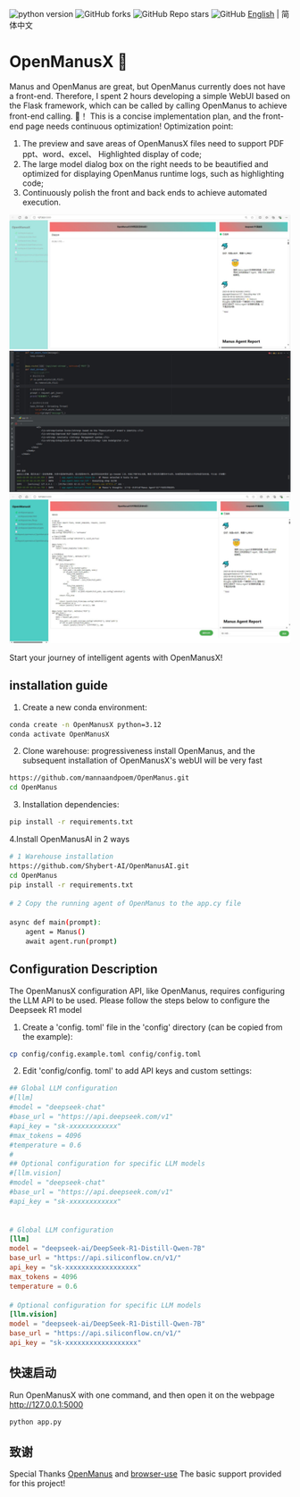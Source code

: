 ![python version](https://img.shields.io/badge/python-3.8+-orange.svg)
![GitHub forks](https://img.shields.io/github/forks/Shybert-AI/OpenManusAI)
![GitHub Repo stars](https://img.shields.io/github/stars/Shybert-AI/OpenManusAI)
![GitHub](https://img.shields.io/github/license/Shybert-AI/OpenManusAI)
[English](README_zh.md) | 简体中文

# OpenManusX 🙋

Manus and OpenManus are great, but OpenManus currently does not have a front-end. Therefore, I spent 2 hours developing a simple WebUI based on the Flask framework, which can be called by calling OpenManus to achieve front-end calling. 🛫！
This is a concise implementation plan, and the front-end page needs continuous optimization! Optimization point:
1. The preview and save areas of OpenManusX files need to support PDF ppt、word、excel、 Highlighted display of code;
2. The large model dialog box on the right needs to be beautified and optimized for displaying OpenManus runtime logs, such as highlighting code;
3. Continuously polish the front and back ends to achieve automated execution.
<div align="center">
    <img src="./assets/1.jpg">
</div>
<div align="center">
    <img src="./assets/2.jpg">
</div>
<div align="center">
    <img src="./assets/3.jpg">
</div>

Start your journey of intelligent agents with OpenManusX!


## installation guide

1. Create a new conda environment:

```bash
conda create -n OpenManusX python=3.12
conda activate OpenManusX
```

2. Clone warehouse: progressiveness install OpenManus, and the subsequent installation of OpenManusX's webUI will be very fast

```bash
https://github.com/mannaandpoem/OpenManus.git
cd OpenManus
```

3. Installation dependencies:

```bash
pip install -r requirements.txt
```
4.Install OpenManusAI in 2 ways

```bash
# 1 Warehouse installation
https://github.com/Shybert-AI/OpenManusAI.git
cd OpenManus
pip install -r requirements.txt

# 2 Copy the running agent of OpenManus to the app.cy file

async def main(prompt):
    agent = Manus()
    await agent.run(prompt)

```

## Configuration Description

The OpenManusX configuration API, like OpenManus, requires configuring the LLM API to be used. Please follow the steps below to configure the Deepseek R1 model

1. Create a 'config. toml' file in the 'config' directory (can be copied from the example):

```bash
cp config/config.example.toml config/config.toml
```

2. Edit 'config/config. toml' to add API keys and custom settings:

```toml
## Global LLM configuration
#[llm]
#model = "deepseek-chat"
#base_url = "https://api.deepseek.com/v1"
#api_key = "sk-xxxxxxxxxxxx"
#max_tokens = 4096
#temperature = 0.6
#
## Optional configuration for specific LLM models
#[llm.vision]
#model = "deepseek-chat"
#base_url = "https://api.deepseek.com/v1"
#api_key = "sk-xxxxxxxxxxxx"


# Global LLM configuration
[llm]
model = "deepseek-ai/DeepSeek-R1-Distill-Qwen-7B"
base_url = "https://api.siliconflow.cn/v1/"
api_key = "sk-xxxxxxxxxxxxxxxxxx"
max_tokens = 4096
temperature = 0.6

# Optional configuration for specific LLM models
[llm.vision]
model = "deepseek-ai/DeepSeek-R1-Distill-Qwen-7B"
base_url = "https://api.siliconflow.cn/v1/"
api_key = "sk-xxxxxxxxxxxxxxxxxx"
```

## 快速启动

Run OpenManusX with one command, and then open it on the webpage http://127.0.0.1:5000

```bash
python app.py
```

## 致谢

Special Thanks [OpenManus](https://github.com/mannaandpoem/OpenManus)
and [browser-use](https://github.com/browser-use/browser-use) The basic support provided for this project!
